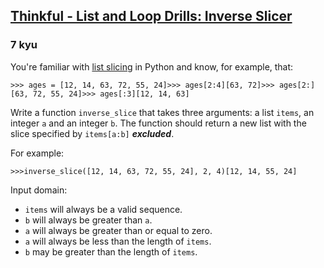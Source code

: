 <h2><a href=https://www.codewars.com/kata/586ec0b8d098206cce001141/train/javascript target="_blank">Thinkful - List and Loop Drills: Inverse Slicer</a></h2><h3>7 kyu</h3><p>You're familiar with <a href="https://docs.python.org/3/library/functions.html#slice" data-turbolinks="false" target="_blank">list slicing</a> in Python and know, for example, that:</p><pre><code class="language-python"><span class="cm-operator">&gt;&gt;&gt;</span> <span class="cm-variable">ages</span> <span class="cm-operator">=</span> [<span class="cm-number">12</span>, <span class="cm-number">14</span>, <span class="cm-number">63</span>, <span class="cm-number">72</span>, <span class="cm-number">55</span>, <span class="cm-number">24</span>]<span class="cm-operator">&gt;&gt;&gt;</span> <span class="cm-variable">ages</span>[<span class="cm-number">2</span>:<span class="cm-number">4</span>][<span class="cm-number">63</span>, <span class="cm-number">72</span>]<span class="cm-operator">&gt;&gt;&gt;</span> <span class="cm-variable">ages</span>[<span class="cm-number">2</span>:][<span class="cm-number">63</span>, <span class="cm-number">72</span>, <span class="cm-number">55</span>, <span class="cm-number">24</span>]<span class="cm-operator">&gt;&gt;&gt;</span> <span class="cm-variable">ages</span>[:<span class="cm-number">3</span>][<span class="cm-number">12</span>, <span class="cm-number">14</span>, <span class="cm-number">63</span>]</code></pre><p>Write a function <code>inverse_slice</code> that takes three arguments: a list <code>items</code>, an integer <code>a</code> and an integer <code>b</code>. The function should return a new list with the slice specified by <code>items[a:b]</code> <strong><em>excluded</em></strong>.</p><p>For example:</p><pre><code class="language-python"><span class="cm-operator">&gt;&gt;&gt;</span><span class="cm-variable">inverse_slice</span>([<span class="cm-number">12</span>, <span class="cm-number">14</span>, <span class="cm-number">63</span>, <span class="cm-number">72</span>, <span class="cm-number">55</span>, <span class="cm-number">24</span>], <span class="cm-number">2</span>, <span class="cm-number">4</span>)[<span class="cm-number">12</span>, <span class="cm-number">14</span>, <span class="cm-number">55</span>, <span class="cm-number">24</span>]</code></pre><pre style="display: none;"><code class="language-rust"><span class="cm-variable">inverse_slice</span>(&amp;[<span class="cm-number">12</span>, <span class="cm-number">14</span>, <span class="cm-number">63</span>, <span class="cm-number">72</span>, <span class="cm-number">55</span>, <span class="cm-number">24</span>], <span class="cm-number">2</span>, <span class="cm-number">4</span>) <span class="cm-operator">==</span> [<span class="cm-number">12</span>, <span class="cm-number">14</span>, <span class="cm-number">55</span>, <span class="cm-number">24</span>]</code></pre><p>Input domain:</p><ul><li><code>items</code> will always be a valid sequence.</li><li><code>b</code> will always be greater than <code>a</code>.</li><li><code>a</code> will always be greater than or equal to zero.</li><li><code>a</code> will always be less than the length of <code>items</code>.</li><li><code>b</code> may be greater than the length of <code>items</code>.</li></ul>